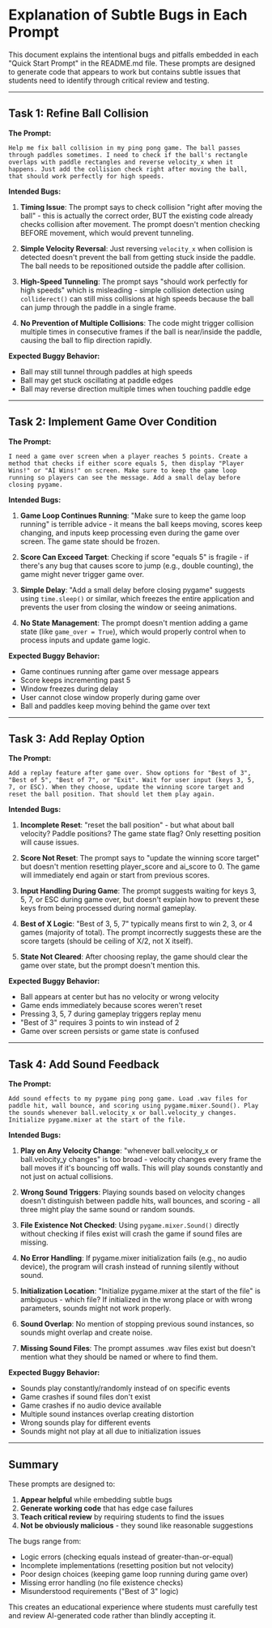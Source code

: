 # Explanation of Subtle Bugs in Each Prompt

This document explains the intentional bugs and pitfalls embedded in each "Quick Start Prompt" in the README.md file. These prompts are designed to generate code that appears to work but contains subtle issues that students need to identify through critical review and testing.

---

## Task 1: Refine Ball Collision

**The Prompt:**
```
Help me fix ball collision in my ping pong game. The ball passes through paddles sometimes. I need to check if the ball's rectangle overlaps with paddle rectangles and reverse velocity_x when it happens. Just add the collision check right after moving the ball, that should work perfectly for high speeds.
```

**Intended Bugs:**

1. **Timing Issue**: The prompt says to check collision "right after moving the ball" - this is actually the correct order, BUT the existing code already checks collision after movement. The prompt doesn't mention checking BEFORE movement, which would prevent tunneling.

2. **Simple Velocity Reversal**: Just reversing `velocity_x` when collision is detected doesn't prevent the ball from getting stuck inside the paddle. The ball needs to be repositioned outside the paddle after collision.

3. **High-Speed Tunneling**: The prompt says "should work perfectly for high speeds" which is misleading - simple collision detection using `colliderect()` can still miss collisions at high speeds because the ball can jump through the paddle in a single frame.

4. **No Prevention of Multiple Collisions**: The code might trigger collision multiple times in consecutive frames if the ball is near/inside the paddle, causing the ball to flip direction rapidly.

**Expected Buggy Behavior:**
- Ball may still tunnel through paddles at high speeds
- Ball may get stuck oscillating at paddle edges
- Ball may reverse direction multiple times when touching paddle edge

---

## Task 2: Implement Game Over Condition

**The Prompt:**
```
I need a game over screen when a player reaches 5 points. Create a method that checks if either score equals 5, then display "Player Wins!" or "AI Wins!" on screen. Make sure to keep the game loop running so players can see the message. Add a small delay before closing pygame.
```

**Intended Bugs:**

1. **Game Loop Continues Running**: "Make sure to keep the game loop running" is terrible advice - it means the ball keeps moving, scores keep changing, and inputs keep processing even during the game over screen. The game state should be frozen.

2. **Score Can Exceed Target**: Checking if score "equals 5" is fragile - if there's any bug that causes score to jump (e.g., double counting), the game might never trigger game over.

3. **Simple Delay**: "Add a small delay before closing pygame" suggests using `time.sleep()` or similar, which freezes the entire application and prevents the user from closing the window or seeing animations.

4. **No State Management**: The prompt doesn't mention adding a game state (like `game_over = True`), which would properly control when to process inputs and update game logic.

**Expected Buggy Behavior:**
- Game continues running after game over message appears
- Score keeps incrementing past 5
- Window freezes during delay
- User cannot close window properly during game over
- Ball and paddles keep moving behind the game over text

---

## Task 3: Add Replay Option

**The Prompt:**
```
Add a replay feature after game over. Show options for "Best of 3", "Best of 5", "Best of 7", or "Exit". Wait for user input (keys 3, 5, 7, or ESC). When they choose, update the winning score target and reset the ball position. That should let them play again.
```

**Intended Bugs:**

1. **Incomplete Reset**: "reset the ball position" - but what about ball velocity? Paddle positions? The game state flag? Only resetting position will cause issues.

2. **Score Not Reset**: The prompt says to "update the winning score target" but doesn't mention resetting player_score and ai_score to 0. The game will immediately end again or start from previous scores.

3. **Input Handling During Game**: The prompt suggests waiting for keys 3, 5, 7, or ESC during game over, but doesn't explain how to prevent these keys from being processed during normal gameplay.

4. **Best of X Logic**: "Best of 3, 5, 7" typically means first to win 2, 3, or 4 games (majority of total). The prompt incorrectly suggests these are the score targets (should be ceiling of X/2, not X itself).

5. **State Not Cleared**: After choosing replay, the game should clear the game over state, but the prompt doesn't mention this.

**Expected Buggy Behavior:**
- Ball appears at center but has no velocity or wrong velocity
- Game ends immediately because scores weren't reset
- Pressing 3, 5, 7 during gameplay triggers replay menu
- "Best of 3" requires 3 points to win instead of 2
- Game over screen persists or game state is confused

---

## Task 4: Add Sound Feedback

**The Prompt:**
```
Add sound effects to my pygame ping pong game. Load .wav files for paddle hit, wall bounce, and scoring using pygame.mixer.Sound(). Play the sounds whenever ball.velocity_x or ball.velocity_y changes. Initialize pygame.mixer at the start of the file.
```

**Intended Bugs:**

1. **Play on Any Velocity Change**: "whenever ball.velocity_x or ball.velocity_y changes" is too broad - velocity changes every frame the ball moves if it's bouncing off walls. This will play sounds constantly and not just on actual collisions.

2. **Wrong Sound Triggers**: Playing sounds based on velocity changes doesn't distinguish between paddle hits, wall bounces, and scoring - all three might play the same sound or random sounds.

3. **File Existence Not Checked**: Using `pygame.mixer.Sound()` directly without checking if files exist will crash the game if sound files are missing.

4. **No Error Handling**: If pygame.mixer initialization fails (e.g., no audio device), the program will crash instead of running silently without sound.

5. **Initialization Location**: "Initialize pygame.mixer at the start of the file" is ambiguous - which file? If initialized in the wrong place or with wrong parameters, sounds might not work properly.

6. **Sound Overlap**: No mention of stopping previous sound instances, so sounds might overlap and create noise.

7. **Missing Sound Files**: The prompt assumes .wav files exist but doesn't mention what they should be named or where to find them.

**Expected Buggy Behavior:**
- Sounds play constantly/randomly instead of on specific events
- Game crashes if sound files don't exist
- Game crashes if no audio device available
- Multiple sound instances overlap creating distortion
- Wrong sounds play for different events
- Sounds might not play at all due to initialization issues

---

## Summary

These prompts are designed to:
1. **Appear helpful** while embedding subtle bugs
2. **Generate working code** that has edge case failures
3. **Teach critical review** by requiring students to find the issues
4. **Not be obviously malicious** - they sound like reasonable suggestions

The bugs range from:
- Logic errors (checking equals instead of greater-than-or-equal)
- Incomplete implementations (resetting position but not velocity)
- Poor design choices (keeping game loop running during game over)
- Missing error handling (no file existence checks)
- Misunderstood requirements ("Best of 3" logic)

This creates an educational experience where students must carefully test and review AI-generated code rather than blindly accepting it.

